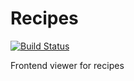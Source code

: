 # Recipes

[![Build Status](https://travis-ci.com/globz-eu/recipes.svg?branch=master)](https://travis-ci.com/globz-eu/recipes)

Frontend viewer for recipes
